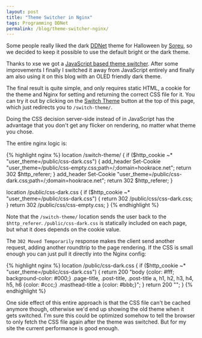 ```yaml
---
layout: post
title: "Theme Switcher in Nginx"
tags: Programming DDNet
permalink: /blog/theme-switcher-nginx/
---
```


Some people really liked the dark [DDNet](https://ddnet.tw/) theme for Halloween by [Soreu](), so we decided to keep it possible to use the default bright or the dark theme.

Thanks to xse we got a [JavaScript based theme switcher](https://github.com/ddnet/ddnet-web/pull/69). After some improvements I finally I switched it away from JavaScript entirely and finally am also using it on this blog with an OLED friendly dark theme.

<!--more-->
The final result is quite simple, and only requires static HTML, a cookie for the theme and Nginx for setting and returning the correct CSS file for it. You can try it out by clicking on the [Switch Theme](/switch-theme/) button at the top of this page, which just redirects you to `/switch-theme/`.

Doing the CSS decision server-side instead of in JavaScript has the advantage that you don't get any flicker on rendering, no matter what theme you chose.

The entire nginx logic is:

{% highlight nginx %}
location /switch-theme/ {
  if ($http_cookie ~* "user_theme=/public/css-dark.css") {
    add_header Set-Cookie "user_theme=/public/css-empty.css;path=/;domain=hookrace.net";
    return 302 $http_referer;
  }
  add_header Set-Cookie "user_theme=/public/css-dark.css;path=/;domain=hookrace.net";
  return 302 $http_referer;
}

location /public/css-dark.css {
  if ($http_cookie ~* "user_theme=/public/css-dark.css") {
    return 302 /public/css/css-dark.css;
  }
  return 302 /public/css/css-empty.css;
}
{% endhighlight %}

Note that the `/switch-theme/` location sends the user back to the `$http_referer`. `/public/css-dark.css` is statically included on each page, but what it does depends on the cookie value.

The `302 Moved Temporarily` response makes the client send another request, adding another roundtrip to the page rendering. If the CSS is small enough you can just pull it directly into the Nginx config:

{% highlight nginx %}
location /public/css-dark.css {
  if ($http_cookie ~* "user_theme=/public/css-dark.css") {
    return 200 "body {color: #fff; background-color: #000;} .page-title, .post-title, .post-title a, h1, h2, h3, h4, h5, h6 {color: #ccc;} .masthead-title a {color: #bbb;}";
  }
  return 200 ""; 
}
{% endhighlight %}

One side effect of this entire approach is that the CSS file can't be cached anymore though, otherwise we'd end up showing the old theme when it gets switched. I'm sure this could be optimized somehow to tell the browser to only fetch the CSS file again after the theme was switched. But for my site the current performance is good enough.
